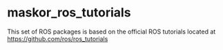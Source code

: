 # maskor_ros_tutorials

This set of ROS packages is based on the official ROS tutorials located at https://github.com/ros/ros_tutorials
